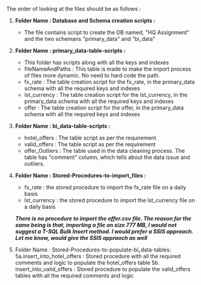 
The order of looking at the files should be as follows :

1.  **Folder Name : Database and Schema creation scripts :**
    * The file contains script to create the DB named, "HQ Assignment" and the two schemans "primary_data" and "bi_data"
    
	
2.  **Folder Name : primary_data-table-scripts :**
    * This folder has scripts along with all the keys and indexes
    * fileNameAndPaths : This table is made to make the import process of files more dynamic. No need to hard code the path.
    * fx_rate : The table creation script for the fx_rate, in the primary_data schema with all the required keys and indexes
    * lst_currency : The table creation script for the lst_currency, in the primary_data schema with all the required keys  	      and indexes
    * offer : The table creation script for the offer, in the primary_data schema with all the required keys and indexes
	
3.  **Folder Name : bi_data-table-scripts :**
    * hotel_offers : The table script as per the requirement 
    * valid_offers : The table script as per the requirement
    * offer_Outliers : The table used in the data cleaning process. The table has "comment" column, which tells about the 
      data issue and outliers.

4.  **Folder Name : Stored-Procedures-to-import_files :**
     * fx_rate	 : the stored procedure to import the fx_rate file on a daily basis
     * lst_currency : the stored procedure to import the lst_currency file on a daily basis

	**_There is no procedure to import the offer.csv file. The reason for the same being is that,
	importing a file on size 777 MB, I would not suggest a T-SQL Bulk Insert method. I would prefer
	a SSIS approach. Let me know, would give the SSIS appraoch as well_**
	
5.  Folder Name : Stored-Procedures-to-populate-bi_data-tables:
	5a.insert_into_hotel_offers : Stored procedure with all the required comments and logic to populate the hotel_offers table
	5b. insert_into_valid_offers : Stored procedure to populate the valid_offers tables with all the required comments and                                      logic
